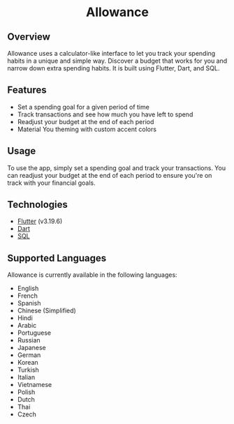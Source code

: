 <h1 align="center" style="font-size:28px; line-height:1"><b>Allowance</b></h1>

## Overview
Allowance uses a calculator-like interface to let you track your spending habits in a unique and simple way. Discover a budget that works for you and narrow down extra spending habits. It is built using Flutter, Dart, and SQL.


## Features
- Set a spending goal for a given period of time
- Track transactions and see how much you have left to spend
- Readjust your budget at the end of each period
- Material You theming with custom accent colors

## Usage
To use the app, simply set a spending goal and track your transactions. You can readjust your budget at the end of each period to ensure you're on track with your financial goals.

## Technologies
* [Flutter](https://flutter.dev/) (v3.19.6)
* [Dart](https://dart.dev/)
* [SQL](https://drift.simonbinder.eu/)


## Supported Languages
Allowance is currently available in the following languages:

- English
- French
- Spanish
- Chinese (Simplified)
- Hindi
- Arabic
- Portuguese
- Russian
- Japanese
- German
- Korean
- Turkish
- Italian
- Vietnamese
- Polish
- Dutch
- Thai
- Czech
